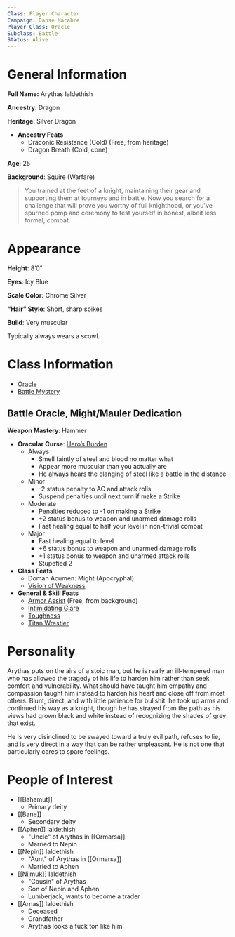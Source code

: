 ```yaml
---
Class: Player Character
Campaign: Danse Macabre
Player Class: Oracle
Subclass: Battle
Status: Alive
---
```

# General Information
**Full Name:** Arythas Ialdethish

**Ancestry**: Dragon

**Heritage**: Silver Dragon

- **Ancestry Feats**
    - Draconic Resistance (Cold) (Free, from heritage)
    - Dragon Breath (Cold, cone)

**Age**: 25

**Background**: Squire (Warfare)
>You trained at the feet of a knight, maintaining their gear and supporting them at tourneys and in battle. Now you search for a challenge that will prove you worthy of full knighthood, or you've spurned pomp and ceremony to test yourself in honest, albeit less formal, combat.
# Appearance
**Height**: 8’0”

**Eyes**: Icy Blue

**Scale Color:** Chrome Silver

**“Hair” Style**: Short, sharp spikes

**Build**: Very muscular

Typically always wears a scowl.

# Class Information
- [Oracle](https://2e.aonprd.com/Classes.aspx?ID=14)
- [Battle Mystery](https://2e.aonprd.com/Mysteries.aspx?ID=2)
## Battle Oracle, Might/Mauler Dedication
**Weapon Mastery**: Hammer

- **Oracular Curse**: [Hero’s Burden](https://2e.aonprd.com/Mysteries.aspx?ID=2)
    - Always
        - Smell faintly of steel and blood no matter what
        - Appear more muscular than you actually are
        - He always hears the clanging of steel like a battle in the distance
    - Minor
        - -2 status penalty to AC and attack rolls
        - Suspend penalties until next turn if make a Strike
    - Moderate
        - Penalties reduced to -1 on making a Strike
        - +2 status bonus to weapon and unarmed damage rolls
        - Fast healing equal to half your level in non-trivial combat
    - Major
        - Fast healing equal to level
        - +6 status bonus to weapon and unarmed damage rolls
        - +1 status bonus to weapon and unarmed attack rolls
        - Stupefied 2
- **Class Feats**
    - Doman Acumen: Might (Apocryphal)
    - [Vision of Weakness](https://2e.aonprd.com/Spells.aspx?ID=765)
- **General & Skill Feats**
    - [Armor Assist](https://2e.aonprd.com/Feats.aspx?ID=2109) (Free, from background)
    - [Intimidating Glare](https://2e.aonprd.com/Feats.aspx?ID=5162)
    - [Toughness](https://2e.aonprd.com/Feats.aspx?ID=5227)
    - [Titan Wrestler](https://2e.aonprd.com/Feats.aspx?ID=5226)
# Personality
Arythas puts on the airs of a stoic man, but he is really an ill-tempered man who has allowed the tragedy of his life to harden him rather than seek comfort and vulnerability. What should have taught him empathy and compassion taught him instead to harden his heart and close off from most others. Blunt, direct, and with little patience for bullshit, he took up arms and continued his way as a knight, though he has strayed from the path as his views had grown black and white instead of recognizing the shades of grey that exist.

He is very disinclined to be swayed toward a truly evil path, refuses to lie, and is very direct in a way that can be rather unpleasant. He is not one that particularly cares to spare feelings.
# People of Interest
- [[Bahamut]]
	- Primary deity
- [[Bane]]
	- Secondary deity
- [[Aphen]] Ialdethish
	- "Uncle" of Arythas in [[Ormarsa]]
	- Married to Nepin
- [[Nepin]] Ialdethish
	- "Aunt" of Arythas in [[Ormarsa]]
	- Married to Aphen
- [[Nilmuk]] Ialdethish
	- "Cousin" of Arythas
	- Son of Nepin and Aphen
	- Lumberjack, wants to become a trader
- [[Arnas]] Ialdethish
	- Deceased
	- Grandfather
	- Arythas looks a fuck ton like him